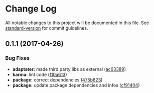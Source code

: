 # Change Log

All notable changes to this project will be documented in this file. See [standard-version](https://github.com/conventional-changelog/standard-version) for commit guidelines.

<a name="0.1.1"></a>
## 0.1.1 (2017-04-26)


### Bug Fixes

* **adaptater:** made third party libs as external ([ac63389](https://github.com/nomocas/htsl-uikit-lexicon/commit/ac63389))
* **karma:** lint code ([f10a613](https://github.com/nomocas/htsl-uikit-lexicon/commit/f10a613))
* **package:** correct dependencies ([475b823](https://github.com/nomocas/htsl-uikit-lexicon/commit/475b823))
* **package:** update package dependencies and infos ([cf91404](https://github.com/nomocas/htsl-uikit-lexicon/commit/cf91404))
